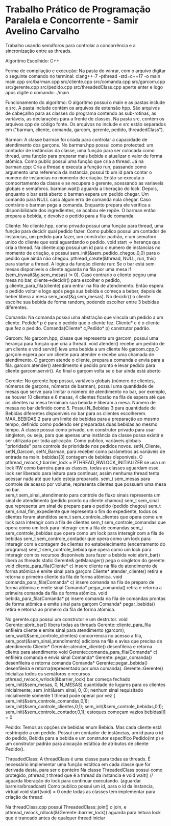 # Trabalho Prático de Programação Paralela e Concorrente - Samir Avelino Carvalho
Trabalho usando semáforos para controlar a concorrência e a sincronização entre as threads.

Algoritmo Escolhido: C++

Forma de compilação e execução:
	Na pasta do winrar, com o arquivo digitar o seguinte comando no terminal: 
	clang++-7 -pthread -std=c++17 -o main main.cpp src/barman.cpp src/cliente.cpp src/comanda.cpp src/garcom.cpp src/gerente.cpp src/pedido.cpp src/threadedClass.cpp
	aperte enter e logo após digite o comando:
	./main

Funcionamento do algoritmo:
   O algoritmo possui o main e as pastas include e src. 
   A pasta include contém os arquivos de extensão hpp. São arquivos de cabeçalho para as classes do programa contendo as sub-rotinas, as variáveis, as declarações para a frente de classes.
   Na pasta src, contém os arquivos cpp de código fonte. 
   Os arquivos no include e src estão separados em ("barman, cliente, comanda, garcom, gerente, pedido, threadedClass").

Barman:  A classe barman foi criada para controlar a capacidade de atendimento dos garçons. No barman.hpp possui como protected: um contador de instâncias da classe, uma função para ser colocada como thread, uma função para preparar mais bebida e atualizar o valor de forma atômica. Como public possui uma função que cria a thread. 
Já na barman.cpp: Cria a thread e executa a função run, passando como argumento uma referencia da instancia, possui tb um id para contar o numero de instancias no momento de criação.
Então se executa o comportamento da classe e se recupera o gerente, acessando as variaveis globais e semáforos. barman.wait() aguarda a liberação do lock. Depois, enquanto o bar está aberto o barman espera um pedido chegar. Um comando para NULL caso algum erro de comanda nula chegar. Caso contrário o barman pega a comanda. Enquanto prepara ele verifica a disponibilidade dos ingredientes, se acabou ele repõe. O barman então prepara a bebida, e devolve o pedido para a fila de comanda.


Cliente: No cliente.hpp, como privado possui uma função para thread, uma função para decidir qual pedido fazer. Como publico possui um contador de instancias, um pedido para fazer, um construtor padrão, e um semaforo unico do cliente que está aguardando o pedido. void start -> herança que cria a thread.
	Na cliente.cpp possui um id para o numero de instancias no momento de criação, e      possui sem_init(&sem_pedido_chegou,0,0) para o pedido que ainda não chegou. pthread_create(&thread, NULL, run, this) para startar a thread. A lógica da função cliente run: Se o bar está sem mesas disponiveis o cliente aguarda na fila por uma mesa if (sem_trywait(&g.sem_mesas) != 0). Caso contrario o cliente pegou uma mesa no bar, cliente->decidir() para escolher o pedido, g.cliente_para_fila(cliente) para entrar na fila de atendimento. Então espera o pedido voltar e logo após pega sua bebida e começa a beber, depois de beber libera a mesa sem_post(&g.sem_mesas). No decidir() o cliente escolhe sua bebida de forma random, podendo escolher entre 3 bebidas diferentes.


Comanda: Na comanda possui uma abstração que vincula um pedido a um cliente. Pedido* p é para o pedido que o cliente fez. Cliente* c é o cliente que fez o pedido. Comanda(Cliente* c,Pedido* p) construtor padrão.


Garcom: No garcom.hpp, classe que representa um garcom, possui uma herança para função que cria a thread. void atender() recebe um pedido de um cliente e void servir() leva uma bebida a um cliente
No garcom.cpp,O garçom espera por um cliente para atender e recebe uma chamada de atendimento. O garçom atende o cliente, prepara a comanda e envia para a fila. garcom.atender() atendimento é pedido pronto  e levar pedido para cliente garcom.servir(). Ao final o garçom volta se o bar ainda está aberto


Gerente:
No gerente.hpp possui, variáveis globais (número de clientes, números de garçons, números de barman), possui uma quantidade de mesas que serve para limitar o número de atendimento no bar, por exemplo, se houver 10 clientes e 6 mesas, 4 clientes ficarão na fila de espera até que os clientes na mesa terminam sua bebida e liberam a mesa. Número de mesas no bar definido como 5. 
Possui N_Bebidas 3 para quantidade de Bebidas diferentes disponíveis no bar para os clientes escolherem. MAX_BEBIDAS 2 para um limite de bebidas para a preparação ao mesmo tempo, definido como podendo ser preparadas duas bebidas ao mesmo tempo.
A classe possui como privado, um construtor privado para usar singleton, ou seja, para que apenas uma instância da classe possa existir e ser utilizada por toda aplicação. Como publico, variáveis globais "prioridade" para controle de prioridade nos pedidos novos. setN_Cliente, setN_Garcom, setN_Barman, para receber como parâmetros as variáveis de entrada na main. bebidas[3] contagem de bebidas disponíveis. 
O pthread_rwlock_t barrier_lock = PTHREAD_RWLOCK_INITIALIZER se usa um lock RW como barreira para as classes, todas as classes aguardam esse lock ser liberado para leitura para continuar, assim nenhuma thread tenta acessar nada até que tudo esteja preparado. 
sem_t sem_mesas para controle de acesso por volume, representa clientes que possuem uma mesa no bar.    
sem_t sem_sinal_atendimento para controle de fluxo sinais representa um sinal de atendimento (pedido pronto ou cliente chamou)
sem_t sem_sinal que representa um sinal de preparo para o pedido (pedido chegou)
sem_t sem_sinal_fim_expediente que representa o fim do expediente, todos os clientes foram atendidos
sem_t sem_controle_clientes que opera como um lock para interagir com a fila de clientes
sem_t sem_controle_comandas que opera como um lock para interagir com a fila de comandas
sem_t sem_controle_bebidas que opera como um lock para interagir com a fila de bebidas
sem_t sem_controle_contador que opera como um lock para interagir com a contagem de clientes no estabelecimento (encerramento do programa)
sem_t sem_controle_bebida que opera como um lock para interagir com os recursos disponíveis para fazer a bebida 
void abrir_bar() libera as threads
static Gerente& getManager() pega o singleton do gerente.
void cliente_para_fila(Cliente* c) insere cliente na fila de atendimento de forma atômica e emite sinal para garçom
Cliente* atender_cliente() retira e retorna o primeiro cliente da fila de forma atômica.
void comanda_para_fila(Comanda* c) insere comanda na fila de preparo de forma atômica e emite sinal
Comanda* pegar_comanda() retira e retorna a primeira comanda da fila de forma atômica.
void bebida_para_fila(Comanda* p) insere comanda na fila de comandas prontas de forma atômica e emite sinal para garçom
Comanda* pegar_bebida() retira e retorna ao primeiro da fila de forma atômica.

No gerente.cpp possui um construtor e um destrutor.
void Gerente::abrir_bar() libera todas as threads
Gerente::cliente_para_fila enfileira cliente e emite sinal para atendimento (garcom), sem_wait(&sem_controle_clientes) concorrencia no acesso a fila, sem_post(&sem_sinal_atendimento) adiciona na fila e avisa que precisa de atendimento
Cliente* Gerente::atender_cliente() desenfileira e retorna cliente para atendimento
void Gerente::comanda_para_fila(Comanda* c) enfileira comanda e envia sinal Comanda* Gerente::pegar_comanda() desenfileira e retorna comanda
Comanda* Gerente::pegar_bebida() desenfileira e retorna(representado por uma comanda).
Gerente::Gerente() Inicializa todos os semáforos e recursos
pthread_rwlock_wrlock(&barrier_lock) bar começa fechado
sem_init(&sem_mesas, 0, N_MESAS) quantidade de lugares para os clientes inicialmente;
sem_init(&sem_sinal, 0, 0); nenhum sinal requisitado inicialmente 
somente 1 thread pode operar por vez { sem_init(&sem_controle_comandas,0,1); sem_init(&sem_controle_clientes,0,1); sem_init(&sem_controle_bebidas,0,1); sem_init(&sem_controle_contador,0,1);
estoques começam vazios bebidas[i] = 0

Pedido: Temos as opções de bebidas enum Bebida. Mas cada cliente está restringido a um pedido. Possui um contador de instâncias, um id para o id do pedido, Bebida para a bebida e um construtor específico Pedido(int p) e um construtor padrão para alocação estática de atributos de cliente Pedido(). 


ThreadedClass: A threadClass é uma classe para todas as threads. É necessário implementar uma função estática em cada classe que for derivada desta, para ser o ponteiro
Na classe ThreadedClass possui como protegido, pthread_t thread que é a thread da instancia e void wait() // aguarda liberação do lock para continuar executando. (aguardar barreira/broadcast)
Como publico possui um id, para o id da instancia, virtual void start(void) = 0 onde todas as classes tem implementar para criação de thread

Na threadClass.cpp possui ThreadedClass::join() o join, e pthread_rwlock_rdlock(&(Gerente::barrier_lock)) aguarda para leitura lock que é trancado antes de qualquer thread iniciar

    
   



